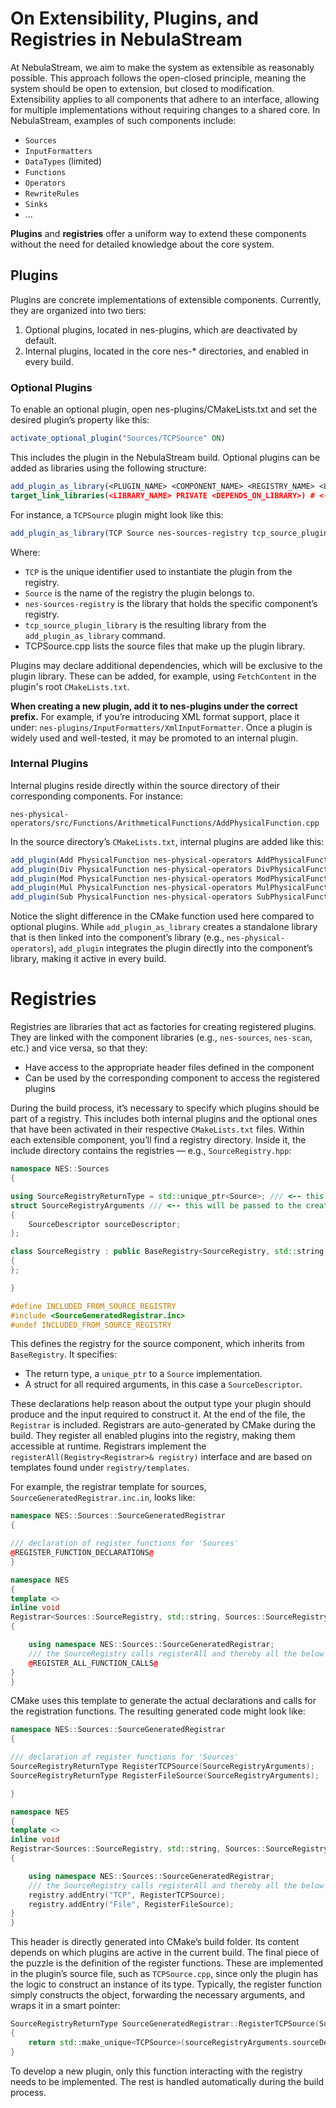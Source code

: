 # On Extensibility, Plugins, and Registries in NebulaStream
At NebulaStream, we aim to make the system as extensible as reasonably possible.
This approach follows the open-closed principle, meaning the system should be open to extension, but closed to modification.
Extensibility applies to all components that adhere to an interface, allowing for multiple implementations without requiring changes to a shared core.
In NebulaStream, examples of such components include:
- `Sources`
- `InputFormatters`
- `DataTypes` (limited)
- `Functions`
- `Operators`
- `RewriteRules`
- `Sinks`
- ...

**Plugins** and **registries** offer a uniform way to extend these components without the need for detailed knowledge about the core system.

## Plugins
Plugins are concrete implementations of extensible components.
Currently, they are organized into two tiers:
1. Optional plugins, located in nes-plugins, which are deactivated by default.
2. Internal plugins, located in the core nes-* directories, and enabled in every build.

### Optional Plugins
To enable an optional plugin, open nes-plugins/CMakeLists.txt and set the desired plugin’s property like this:
```cmake
activate_optional_plugin("Sources/TCPSource" ON)
```
This includes the plugin in the NebulaStream build.
Optional plugins can be added as libraries using the following structure:
```cmake
add_plugin_as_library(<PLUGIN_NAME> <COMPONENT_NAME> <REGISTRY_NAME> <LIBRARY_NAME> <SOURCE_FILES>)
target_link_libraries(<LIBRARY_NAME> PRIVATE <DEPENDS_ON_LIBRARY>) # <-- optional, set if plugin lib depends on additional libraries
```
For instance, a `TCPSource` plugin might look like this:
```cmake
add_plugin_as_library(TCP Source nes-sources-registry tcp_source_plugin_library TCPSource.cpp)
```
Where:
- `TCP` is the unique identifier used to instantiate the plugin from the registry.
- `Source` is the name of the registry the plugin belongs to.
- `nes-sources-registry` is the library that holds the specific component’s registry.
- `tcp_source_plugin_library` is the resulting library from the `add_plugin_as_library` command.
- TCPSource.cpp lists the source files that make up the plugin library.

Plugins may declare additional dependencies, which will be exclusive to the plugin library.
These can be added, for example, using `FetchContent` in the plugin's root `CMakeLists.txt`.

**When creating a new plugin, add it to nes-plugins under the correct prefix.**
For example, if you’re introducing XML format support, place it under: `nes-plugins/InputFormatters/XmlInputFormatter`.
Once a plugin is widely used and well-tested, it may be promoted to an internal plugin.

### Internal Plugins
Internal plugins reside directly within the source directory of their corresponding components.
For instance:
```
nes-physical-operators/src/Functions/ArithmeticalFunctions/AddPhysicalFunction.cpp
```
In the source directory’s `CMakeLists.txt`, internal plugins are added like this:
```cmake
add_plugin(Add PhysicalFunction nes-physical-operators AddPhysicalFunction.cpp)
add_plugin(Div PhysicalFunction nes-physical-operators DivPhysicalFunction.cpp)
add_plugin(Mod PhysicalFunction nes-physical-operators ModPhysicalFunction.cpp)
add_plugin(Mul PhysicalFunction nes-physical-operators MulPhysicalFunction.cpp)
add_plugin(Sub PhysicalFunction nes-physical-operators SubPhysicalFunction.cpp)
```
Notice the slight difference in the CMake function used here compared to optional plugins.
While `add_plugin_as_library` creates a standalone library that is then linked into the component’s library (e.g., `nes-physical-operators`),
`add_plugin` integrates the plugin directly into the component’s library, making it active in every build.

# Registries
Registries are libraries that act as factories for creating registered plugins.
They are linked with the component libraries (e.g., `nes-sources`, `nes-scan`, etc.) and vice versa, so that they:
- Have access to the appropriate header files defined in the component
- Can be used by the corresponding component to access the registered plugins

During the build process, it’s necessary to specify which plugins should be part of a registry.
This includes both internal plugins and the optional ones that have been activated in their respective `CMakeLists.txt` files.
Within each extensible component, you’ll find a registry directory.
Inside it, the include directory contains the registries — e.g., `SourceRegistry.hpp`:
```c++
namespace NES::Sources
{

using SourceRegistryReturnType = std::unique_ptr<Source>; /// <-- this type will be returned by the registry
struct SourceRegistryArguments /// <-- this will be passed to the creation function to construct the appropriate type
{
    SourceDescriptor sourceDescriptor;
};

class SourceRegistry : public BaseRegistry<SourceRegistry, std::string, SourceRegistryReturnType, SourceRegistryArguments>
{
};

}

#define INCLUDED_FROM_SOURCE_REGISTRY
#include <SourceGeneratedRegistrar.inc>
#undef INCLUDED_FROM_SOURCE_REGISTRY
```

This defines the registry for the source component, which inherits from `BaseRegistry`.
It specifies:
- The return type, a `unique_ptr` to a `Source` implementation.
- A struct for all required arguments, in this case a `SourceDescriptor`.

These declarations help reason about the output type your plugin should produce and the input required to construct it.
At the end of the file, the `Registrar` is included.
Registrars are auto-generated by CMake during the build.
They register all enabled plugins into the registry, making them accessible at runtime.
Registrars implement the `registerAll(Registry<Registrar>& registry)` interface and are based on templates found under `registry/templates`.

For example, the registrar template for sources, `SourceGeneratedRegistrar.inc.in`, looks like:
```c++
namespace NES::Sources::SourceGeneratedRegistrar
{

/// declaration of register functions for 'Sources'
@REGISTER_FUNCTION_DECLARATIONS@
}

namespace NES
{
template <>
inline void
Registrar<Sources::SourceRegistry, std::string, Sources::SourceRegistryReturnType, Sources::SourceRegistryArguments>::registerAll([[maybe_unused]] Registry<Registrar>& registry)
{

    using namespace NES::Sources::SourceGeneratedRegistrar;
    /// the SourceRegistry calls registerAll and thereby all the below functions that register Sources in the SourceRegistry
    @REGISTER_ALL_FUNCTION_CALLS@
}
}
```
CMake uses this template to generate the actual declarations and calls for the registration functions.
The resulting generated code might look like:
```c++
namespace NES::Sources::SourceGeneratedRegistrar
{

/// declaration of register functions for 'Sources'
SourceRegistryReturnType RegisterTCPSource(SourceRegistryArguments);
SourceRegistryReturnType RegisterFileSource(SourceRegistryArguments);

}

namespace NES
{
template <>
inline void
Registrar<Sources::SourceRegistry, std::string, Sources::SourceRegistryReturnType, Sources::SourceRegistryArguments>::registerAll([[maybe_unused]] Registry<Registrar>& registry)
{

    using namespace NES::Sources::SourceGeneratedRegistrar;
    /// the SourceRegistry calls registerAll and thereby all the below functions that register Sources in the SourceRegistry
    registry.addEntry("TCP", RegisterTCPSource);
    registry.addEntry("File", RegisterFileSource);
}
}
```
This header is directly generated into CMake’s build folder.
Its content depends on which plugins are active in the current build.
The final piece of the puzzle is the definition of the register functions.
These are implemented in the plugin’s source file, such as `TCPSource.cpp`, since only the plugin has the logic to construct an instance of its type.
Typically, the register function simply constructs the object, forwarding the necessary arguments, and wraps it in a smart pointer:
```c++
SourceRegistryReturnType SourceGeneratedRegistrar::RegisterTCPSource(SourceRegistryArguments sourceRegistryArguments)
{
    return std::make_unique<TCPSource>(sourceRegistryArguments.sourceDescriptor);
}
```

To develop a new plugin, only this function interacting with the registry needs to be implemented. 
The rest is handled automatically during the build process.
